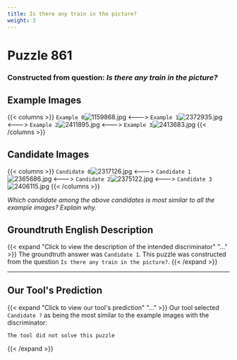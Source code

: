 ```yaml
---
title: Is there any train in the picture?
weight: 3
---
```


# Puzzle 861
### Constructed from question: _Is there any train in the picture?_


## Example Images
{{< columns >}}
`Example 0`![1159868.jpg](/gqa_images/1159868.jpg)
<--->
`Example 1`![2372935.jpg](/gqa_images/2372935.jpg)
<--->
`Example 2`![2411895.jpg](/gqa_images/2411895.jpg)
<--->
`Example 3`![2413683.jpg](/gqa_images/2413683.jpg)
{{< /columns >}}

## Candidate Images
{{< columns >}}
`Candidate 0`![2317126.jpg](/gqa_images/2317126.jpg)
<--->
`Candidate 1`![2365686.jpg](/gqa_images/2365686.jpg)
<--->
`Candidate 2`![2375122.jpg](/gqa_images/2375122.jpg)
<--->
`Candidate 3`![2406115.jpg](/gqa_images/2406115.jpg)
{{< /columns >}}

*Which candidate among the above candidates is most similar to all the example images? Explain why.*

## Groundtruth English Description

{{< expand "Click to view the description of the intended discriminator" "..." >}}
The groundtruth answer was `Candidate 1`. This puzzle was constructed from the question `Is there any train in the picture?`.
{{< /expand >}}

---

## Our Tool's Prediction

{{< expand "Click to view our tool's prediction" "..." >}}
Our tool selected `Candidate ?` as being the most similar to the example images with the discriminator:
```plaintext
The tool did not solve this puzzle
```
{{< /expand >}}
